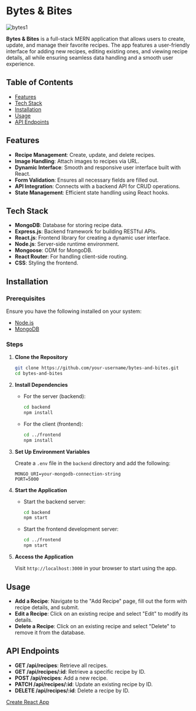 # Bytes & Bites
 ![bytes1](https://github.com/user-attachments/assets/d8a9d430-f125-41d5-b16f-6c0f906ceb8d)


**Bytes & Bites** is a full-stack MERN application that allows users to create, update, and manage their favorite recipes. The app features a user-friendly interface for adding new recipes, editing existing ones, and viewing recipe details, all while ensuring seamless data handling and a smooth user experience.

## Table of Contents

- [Features](#features)
- [Tech Stack](#tech-stack)
- [Installation](#installation)
- [Usage](#usage)
- [API Endpoints](#api-endpoints)

## Features

- **Recipe Management**: Create, update, and delete recipes.
- **Image Handling**: Attach images to recipes via URL.
- **Dynamic Interface**: Smooth and responsive user interface built with React.
- **Form Validation**: Ensures all necessary fields are filled out.
- **API Integration**: Connects with a backend API for CRUD operations.
- **State Management**: Efficient state handling using React hooks.

## Tech Stack

- **MongoDB**: Database for storing recipe data.
- **Express.js**: Backend framework for building RESTful APIs.
- **React.js**: Frontend library for creating a dynamic user interface.
- **Node.js**: Server-side runtime environment.
- **Mongoose**: ODM for MongoDB.
- **React Router**: For handling client-side routing.
- **CSS**: Styling the frontend.

## Installation

### Prerequisites

Ensure you have the following installed on your system:

- [Node.js](https://nodejs.org/en/)
- [MongoDB](https://www.mongodb.com/try/download/community)

### Steps

1. **Clone the Repository**

   ```bash
   git clone https://github.com/your-username/bytes-and-bites.git
   cd bytes-and-bites
   ```

2. **Install Dependencies**

   - For the server (backend):

     ```bash
     cd backend
     npm install
     ```

   - For the client (frontend):

     ```bash
     cd ../frontend
     npm install
     ```

3. **Set Up Environment Variables**

   Create a `.env` file in the `backend` directory and add the following:

   ```plaintext
   MONGO_URI=your-mongodb-connection-string
   PORT=5000
   ```

4. **Start the Application**

   - Start the backend server:

     ```bash
     cd backend
     npm start
     ```

   - Start the frontend development server:

     ```bash
     cd ../frontend
     npm start
     ```

5. **Access the Application**

   Visit `http://localhost:3000` in your browser to start using the app.

## Usage

- **Add a Recipe**: Navigate to the "Add Recipe" page, fill out the form with recipe details, and submit.
- **Edit a Recipe**: Click on an existing recipe and select "Edit" to modify its details.
- **Delete a Recipe**: Click on an existing recipe and select "Delete" to remove it from the database.

## API Endpoints

- **GET /api/recipes**: Retrieve all recipes.
- **GET /api/recipes/:id**: Retrieve a specific recipe by ID.
- **POST /api/recipes**: Add a new recipe.
- **PATCH /api/recipes/:id**: Update an existing recipe by ID.
- **DELETE /api/recipes/:id**: Delete a recipe by ID.

[Create React App](https://github.com/facebook/create-react-app)
